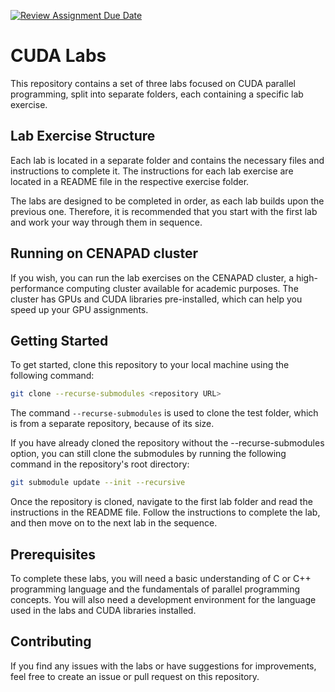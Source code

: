 [![Review Assignment Due Date](https://classroom.github.com/assets/deadline-readme-button-24ddc0f5d75046c5622901739e7c5dd533143b0c8e959d652212380cedb1ea36.svg)](https://classroom.github.com/a/w6LKdNjO)
# CUDA Labs

This repository contains a set of three labs focused on CUDA parallel programming, split into separate folders, each containing a specific lab exercise.

## Lab Exercise Structure

Each lab is located in a separate folder and contains the necessary files and instructions to complete it. The instructions for each lab exercise are located in a README file in the respective exercise folder.

The labs are designed to be completed in order, as each lab builds upon the previous one. Therefore, it is recommended that you start with the first lab and work your way through them in sequence.

## Running on CENAPAD cluster

If you wish, you can run the lab exercises on the CENAPAD cluster, a high-performance computing cluster available for academic purposes. The cluster has GPUs and CUDA libraries pre-installed, which can help you speed up your GPU assignments.

## Getting Started

To get started, clone this repository to your local machine using the following command:

```sh
git clone --recurse-submodules <repository URL>
```

The command `--recurse-submodules` is used to clone the test folder, which is from a separate repository, because of its size.

If you have already cloned the repository without the --recurse-submodules option, you can still clone the submodules by running the following command in the repository's root directory:

```sh
git submodule update --init --recursive
```

Once the repository is cloned, navigate to the first lab folder and read the instructions in the README file. Follow the instructions to complete the lab, and then move on to the next lab in the sequence.

## Prerequisites

To complete these labs, you will need a basic understanding of C or C++ programming language and the fundamentals of parallel programming concepts. You will also need a development environment for the language used in the labs and CUDA libraries installed.

## Contributing

If you find any issues with the labs or have suggestions for improvements, feel free to create an issue or pull request on this repository.
